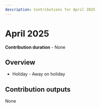 ```yaml
---
description: Contributions for April 2025
---
```


# April 2025

**Contribution duration** - None

## Overview

* Holiday - Away on holiday

## Contribution outputs

None
